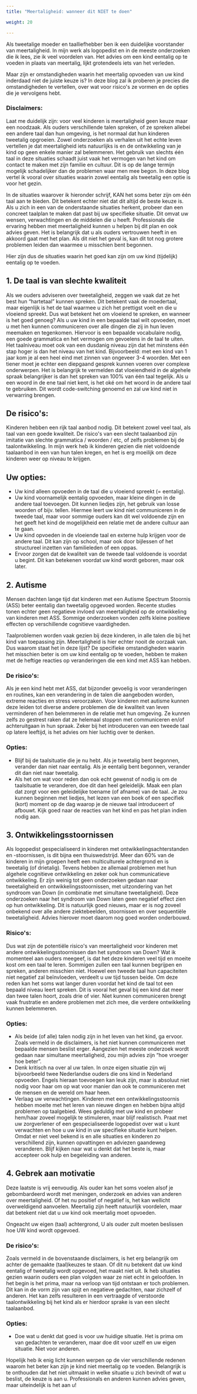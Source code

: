 ```yaml
---
title: "Meertaligheid: wanneer dit NIET te doen"

weight: 20

---
```


Als tweetalige moeder en taalliefhebber ben ik een duidelijke voorstander van meertaligheid. In mijn werk als logopedist en in de meeste onderzoeken die ik lees, zie ik veel voordelen van. Het advies om een kind eentalig op te voeden in plaats van meertalig, lijkt grotendeels iets van het verleden.
	
Maar zijn er omstandigheden waarin het meertalig opvoeden van uw kind inderdaad niet de juiste keuze is? In deze blog zal ik proberen je precies die omstandigheden te vertellen, over wat voor risico's ze vormen en de opties die je vervolgens hebt.

### Disclaimers:
Laat me duidelijk zijn: voor veel kinderen is meertaligheid geen keuze maar een noodzaak. Als ouders verschillende talen spreken, of ze spreken allebei een andere taal dan hun omgeving, is het normaal dat hun kinderen tweetalig opgroeien. Zowel onderzoeken als verhalen uit het echte leven vertellen je dat meertaligheid iets natuurlijks is en de ontwikkeling van je kind op geen enkele manier zal belemmeren. Het gebruik van slechts één taal in deze situaties schaadt juist vaak het vermogen van het kind om contact te maken met zijn familie en cultuur. Dit is op de lange termijn mogelijk schadelijker dan de problemen waar men mee begon. In deze blog vertel ik vooral over situaties waarin zowel eentalig als tweetalig een optie is voor het gezin.

In de situaties waarover ik hieronder schrijf, KAN het soms beter zijn om één taal aan te bieden. Dit betekent echter niet dat dit altijd de beste keuze is. Als u zich in een van de onderstaande situaties herkent, probeer dan een concreet taalplan te maken dat past bij uw specifieke situatie. Dit omvat uw wensen, verwachtingen en de middelen die u heeft. Professionals die ervaring hebben met meertaligheid kunnen u helpen bij dit plan en ook advies geven. Het is belangrijk dat u als ouders vertrouwen heeft in en akkoord gaat met het plan. Als dit niet het geval is, kan dit tot nog grotere problemen leiden dan waarmee u misschien bent begonnen.

Hier zijn dus de situaties waarin het goed kan zijn om uw kind (tijdelijk) eentalig op te voeden.
## 1. De taal is van slechte kwaliteit
	
Als we ouders adviseren over tweetaligheid, zeggen we vaak dat ze het best hun “hartetaal” kunnen spreken. Dit betekent vaak de moedertaal, maar eigenlijk is het de taal waarmee u zich het prettigst voelt en die u vloeiend spreekt. Dus wat betekent het om vloeiend te spreken, en wanneer is het goed genoeg?
Als u uw kind in een bepaalde taal wilt opvoeden, moet u met hen kunnen communiceren over alle dingen die zij in hun leven meemaken en tegenkomen. Hiervoor is een bepaalde vocabulaire nodig, een goede grammatica en het vermogen om gevoelens in de taal te uiten. Het taalniveau moet ook van een dusdanig niveau zijn dat het minstens één stap hoger is dan het niveau van het kind. Bijvoorbeeld: met een kind van 1 jaar kom je al een heel eind met zinnen van ongeveer 3-4 woorden. Met een tiener moet je echter een diepgaand gesprek kunnen voeren over complexe onderwerpen. Het is belangrijk te vermelden dat vloeiendheid in de algehele spraak belangrijker is dan het spreken van 100% van één taal tegelijk. Als u een woord in de ene taal niet kent, is het oké om het woord in de andere taal te gebruiken. Dit wordt code-switching genoemd en zal uw kind niet in verwarring brengen.

## De risico's:
Kinderen hebben een rijk taal aanbod nodig. Dit betekent zowel veel taal, als taal van een goede kwaliteit. De risico's van een slecht taalaanbod zijn imitatie van slechte grammatica / woorden / etc, of zelfs problemen bij de taalontwikkeling. In mijn werk heb ik kinderen gezien die niet voldoende taalaanbod in een van hun talen kregen, en het is erg moeilijk om deze kinderen weer op niveau te krijgen.

## Uw opties:

- Uw kind alleen opvoeden in de taal die u vloeiend spreekt (= eentalig).
- Uw kind voornamelijk eentalig opvoeden, maar kleine dingen in de andere taal toevoegen. Dit kunnen liedjes zijn, het gebruik van losse woorden of bijv. tellen. Hiermee leert uw kind niet communiceren in de tweede taal, maar voor sommige ouders kan dit wel voldoende zijn en het geeft het kind de mogelijkheid een relatie met de andere cultuur aan te gaan.
- Uw kind opvoeden in de vloeiende taal en externe hulp krijgen voor de andere taal. Dit kan zijn op school, maar ook door bijlessen of het structureel inzetten van familieleden of een oppas.
- Ervoor zorgen dat de kwaliteit van de tweede taal voldoende is voordat u begint. Dit kan betekenen voordat uw kind wordt geboren, maar ook later.

## 2. Autisme
Mensen dachten lange tijd dat kinderen met een Autisme Spectrum Stoornis (ASS) beter eentalig dan tweetalig opgevoed worden. Recente studies tonen echter geen negatieve invloed van meertaligheid op de ontwikkeling van kinderen met ASS. Sommige onderzoeken vonden zelfs kleine positieve effecten op verschillende cognitieve vaardigheden.
	
Taalproblemen worden vaak gezien bij deze kinderen, in alle talen die bij het kind van toepassing zijn. Meertaligheid is hier echter nooit de oorzaak van. Dus waarom staat het in deze lijst? De specifieke omstandigheden waarin het misschien beter is om uw kind eentalig op te voeden, hebben te maken met de heftige reacties op veranderingen die een kind met ASS kan hebben.

### De risico's:
Als je een kind hebt met ASS, dat bijzonder gevoelig is voor veranderingen en routines, kan een verandering in de talen die aangeboden worden, extreme reacties en stress veroorzaken. Voor kinderen met autisme kunnen deze leiden tot diverse andere problemen die de kwaliteit van leven verminderen of hen belemmeren in de relatie met hun omgeving. Ze kunnen zelfs zo gestrest raken dat ze helemaal stoppen met communiceren en/of achteruitgaan in hun spraak. Zeker bij het introduceren van een tweede taal op latere leeftijd, is het advies om hier luchtig over te denken.

### Opties:

- Blijf bij de taalsituatie die je nu hebt. Als je tweetalig bent begonnen, verander dan niet naar eentalig. Als je eentalig bent begonnen, verander dit dan niet naar tweetalig.
- Als het om wat voor reden dan ook echt gewenst of nodig is om de taalsituatie te veranderen, doe dit dan heel geleidelijk. Maak een plan dat zorgt voor een geleidelijke toename (of afname) van de taal. Je zou kunnen beginnen met liedjes, het lezen van een boek of een specifiek (kort) moment op de dag waarop je de nieuwe taal introduceert of afbouwt. Kijk goed naar de reacties van het kind en pas het plan indien nodig aan.

## 3. Ontwikkelingsstoornissen
	
Als logopedist gespecialiseerd in kinderen met ontwikkelingsachterstanden en -stoornissen, is dit bijna een thuiswedstrijd. Meer dan 60% van de kinderen in mijn groepen heeft een multiculturele achtergrond en is tweetalig (of drietalig).
Tevens hebben ze allemaal problemen met hun algehele cognitieve ontwikkeling en zeker ook hun communicatieve ontwikkeling. Er zijn weinig tot geen onderzoeken gedaan naar tweetaligheid en ontwikkelingsstoornissen, met uitzondering van het syndroom van Down (in combinatie met simultane tweetaligheid). Deze onderzoeken naar het syndroom van Down laten geen negatief effect zien op hun ontwikkeling. Dit is natuurlijk goed nieuws, maar er is nog zoveel onbekend over alle andere ziektebeelden, stoornissen en over sequentiële tweetaligheid. Advies hierover moet daarom nog goed worden onderbouwd.

### Risico's:
Dus wat zijn de potentiële risico's van meertaligheid voor kinderen met andere ontwikkelingsstoornissen dan het syndroom van Down? Wat ik momenteel aan ouders meegeef, is dat het deze kinderen veel tijd en moeite kost om een ​​taal te leren. Sommigen zullen een taal kunnen begrijpen en spreken, anderen misschien niet. Hoewel een tweede taal hun capaciteiten niet negatief zal beïnvloeden, verdeelt u uw tijd tussen beide. Om deze reden kan het soms wat langer duren voordat het kind de taal tot een bepaald niveau leert spreken. Dit is vooral het geval bij een kind dat meer dan twee talen hoort, zoals drie of vier. Niet kunnen communiceren brengt vaak frustratie en andere problemen met zich mee, die verdere ontwikkeling kunnen belemmeren.

### Opties:

- Als beide (of alle) talen nodig zijn in het leven van het kind, ga ervoor. Zoals vermeld in de disclaimers, is het niet kunnen communiceren met bepaalde mensen beslist erger. Aangezien het meeste onderzoek wordt gedaan naar simultane meertaligheid, zou mijn advies zijn “hoe vroeger hoe beter”.
- Denk kritisch na over al uw talen. In onze eigen situatie zijn wij bijvoorbeeld twee Nederlandse ouders die ons kind in Nederland opvoeden. Engels hieraan toevoegen kan leuk zijn, maar is absoluut niet nodig voor haar om op wat voor manier dan ook te communiceren met de mensen en de wereld om haar heen.
- Verlaag uw verwachtingen. Kinderen met een ontwikkelingsstoornis hebben moeite met het leren van nieuwe dingen en hebben bijna altijd problemen op taalgebied. Wees geduldig met uw kind en probeer hem/haar zoveel mogelijk te stimuleren, maar blijf realistisch. Praat met uw zorgverlener of een gespecialiseerde logopedist over wat u kunt verwachten en hoe u uw kind in uw specifieke situatie kunt helpen. Omdat er niet veel bekend is en alle situaties en kinderen zo verschillend zijn, kunnen opvattingen en adviezen gaandeweg veranderen. Blijf kijken naar wat u denkt dat het beste is, maar accepteer ook hulp en begeleiding van anderen.

## 4. Gebrek aan motivatie
Deze laatste is vrij eenvoudig. Als ouder kan het soms voelen alsof je gebombardeerd wordt met meningen, onderzoek en advies van anderen over meertaligheid. Of het nu positief of negatief is, het kan wellicht overweldigend aanvoelen. Meertalig zijn heeft natuurlijk voordelen, maar dat betekent niet dat u uw kind ook meertalig moet opvoeden.
	
Ongeacht uw eigen (taal) achtergrond, U als ouder zult moeten beslissen hoe UW kind wordt opgevoed.

### De risico's:
Zoals vermeld in de bovenstaande disclaimers, is het erg belangrijk om achter de gemaakte (taal)keuzes te staan. Of dit nu betekent dat uw kind eentalig of tweetalig wordt opgevoed, het maakt niet uit. Ik heb situaties gezien waarin ouders een plan volgden waar ze niet echt in geloofden. In het begin is het prima, maar na verloop van tijd ontstaan er toch problemen. Dit kan in de vorm zijn van spijt en negatieve gedachten, naar zichzelf of anderen. Het kan zelfs resulteren in een vertraagde of verstoorde taalontwikkeling bij het kind als er hierdoor sprake is van een slecht taalaanbod.
### Opties:

- Doe wat u denkt dat goed is voor uw huidige situatie. Het is prima om van gedachten te veranderen, maar doe dit voor uzelf en uw eigen situatie. Niet voor anderen.

Hopelijk heb ik enig licht kunnen werpen op de vier verschillende redenen waarom het beter kan zijn je kind niet meertalig op te voeden. Belangrijk is te onthouden dat het niet uitmaakt in welke situatie u zich bevindt of wat u beslist, de keuze is aan u. Professionals en anderen kunnen advies geven, maar uiteindelijk is het aan u!